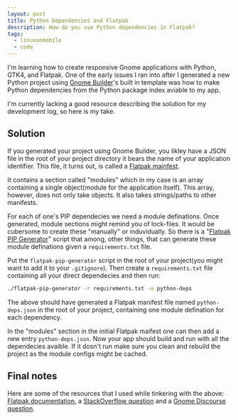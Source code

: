 ```yaml
---
layout: post
title: Python Dependencies and Flatpak
description: How do you use Python dependencies in Flatpak?
tags:
  - linuxonmobile
  - code
---
```

I'm learning how to create responsive Gnome applications with Python, GTK4, and Flatpak. One of the early issues I ran into after I generated a new Python project using [Gnome Builder](https://flathub.org/apps/details/org.gnome.Builder)'s built in template was how to make Python dependencies from the Python package index aviable to my app.

I'm currently lacking a good resource describing the solution for my development log, so here is my take.

## Solution

If you generated your project using Gnome Builder, you likley have a JSON file in the root of your project directory it bears the name of your application identifier. This file, it turns out, is called a [Flatpak mainfest](https://docs.flatpak.org/en/latest/manifests.html).

It contains a section called "modules" which in my case is an array containing a single object(module for the application itself). This array, however, does not only take objects. It also takes strings/paths to other manifests. 

For each of one's PIP dependecies we need a module definations. Once generated, module sections might remind you of lock-files. It would be cubersome to create these "manually" or induvidually. So there is a "[Flatpak PIP Generator](https://github.com/flatpak/flatpak-builder-tools/tree/master/pip)" script that among, other things, that can generate these module definations given a `requirements.txt` file.

Put the `flatpak-pip-generator` script in the root of your project(you might want to add it to your `.gitignore`). Then create a `requirements.txt` file containing all your direct dependecies and then run:

```bash
./flatpak-pip-generator -r requirements.txt -o python-deps
```

The above should have generated a Flatpak manifest file named `python-deps.json` in the root of your project, containing one module defination for each dependency.

In the "modules" section in the initial Flatpak maifest one can then add a new entry `python-deps.json`. Now your app should build and run with all the dependecies avaible. If it dosn't run make sure you clean and rebuild the project as the module configs might be cached.

## Final notes

Here are some of the resources that I used while tinkering with the above: [Flatpak documentation](https://docs.flatpak.org/en/latest/python.html), a [StackOverflow question](https://stackoverflow.com/questions/58336157/using-gnome-builder-with-python) and a [Gnome Discourse question](https://discourse.gnome.org/t/gnome-builder-python-how-can-i-import-python-packages/6420).
